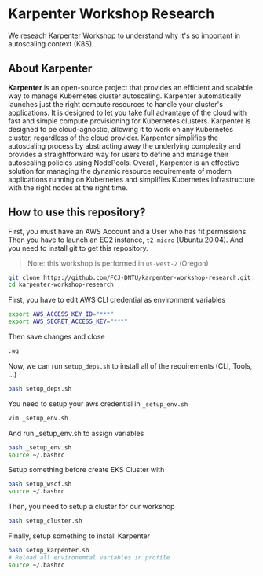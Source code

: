 # Karpenter Workshop Research

We reseach Karpenter Workshop to understand why it's so important in autoscaling context (K8S)

## About Karpenter

**Karpenter** is an open-source project that provides an efficient and scalable way to manage Kubernetes cluster autoscaling. Karpenter automatically launches just the right compute resources to handle your cluster's applications. It is designed to let you take full advantage of the cloud with fast and simple compute provisioning for Kubernetes clusters. Karpenter is designed to be cloud-agnostic, allowing it to work on any Kubernetes cluster, regardless of the cloud provider. Karpenter simplifies the autoscaling process by abstracting away the underlying complexity and provides a straightforward way for users to define and manage their autoscaling policies using NodePools. Overall, Karpenter is an effective solution for managing the dynamic resource requirements of modern applications running on Kubernetes and simplifies Kubernetes infrastructure with the right nodes at the right time.

## How to use this repository?

First, you must have an AWS Account and a User who has fit permissions. Then you have to launch an EC2 instance, `t2.micro` (Ubuntu 20.04). And you need to install git to get this repository.

> Note: this workshop is performed in `us-west-2` (Oregon)

```bash
git clone https://github.com/FCJ-DNTU/karpenter-workshop-research.git
cd karpenter-workshop-research
```

First, you have to edit AWS CLI credential as environment variables

```bash
export AWS_ACCESS_KEY_ID="***"
export AWS_SECRET_ACCESS_KEY="***"
```

Then save changes and close

```bash
:wq
```

Now, we can run `setup_deps.sh` to install all of the requirements (CLI, Tools, ...)

```bash
bash setup_deps.sh
```

You need to setup your aws credential in `_setup_env.sh`

```bash
vim _setup_env.sh
```

And run \_setup_env.sh to assign variables

```bash
bash _setup_env.sh
source ~/.bashrc
```

Setup something before create EKS Cluster with

```bash
bash setup_wscf.sh
source ~/.bashrc
```

Then, you need to setup a cluster for our workshop

```bash
bash setup_cluster.sh
```

Finally, setup something to install Karpenter

```bash
bash setup_karpenter.sh
# Reload all environemtal variables in profile
source ~/.bashrc
```
